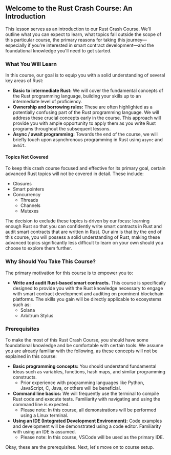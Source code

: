 ## Welcome to the Rust Crash Course: An Introduction

This lesson serves as an introduction to our Rust Crash Course. We'll outline what you can expect to learn, what topics fall outside the scope of this particular course, the primary reasons for taking this journey—especially if you're interested in smart contract development—and the foundational knowledge you'll need to get started.

### What You Will Learn

In this course, our goal is to equip you with a solid understanding of several key areas of Rust:

*   **Basic to intermediate Rust:** We will cover the fundamental concepts of the Rust programming language, building your skills up to an intermediate level of proficiency.
*   **Ownership and borrowing rules:** These are often highlighted as a potentially confusing part of the Rust programming language. We will address these crucial concepts early in the course. This approach will provide you with ample opportunity to apply them as you write Rust programs throughout the subsequent lessons.
*   **Async / await programming:** Towards the end of the course, we will briefly touch upon asynchronous programming in Rust using `async` and `await`.

#### Topics Not Covered

To keep this crash course focused and effective for its primary goal, certain advanced Rust topics will not be covered in detail. These include:

*   Closures
*   Smart pointers
*   Concurrency
    *   Threads
    *   Channels
    *   Mutexes

The decision to exclude these topics is driven by our focus: learning enough Rust so that you can confidently write smart contracts in Rust and audit smart contracts that are written in Rust. Our aim is that by the end of this course, you will possess a solid understanding of Rust, making these advanced topics significantly less difficult to learn on your own should you choose to explore them further.

### Why Should You Take This Course?

The primary motivation for this course is to empower you to:

*   **Write and audit Rust-based smart contracts.** This course is specifically designed to provide you with the Rust knowledge necessary to engage with smart contract development and auditing on prominent blockchain platforms. The skills you gain will be directly applicable to ecosystems such as:
    *   Solana
    *   Arbitrum Stylus

### Prerequisites

To make the most of this Rust Crash Course, you should have some foundational knowledge and be comfortable with certain tools. We assume you are already familiar with the following, as these concepts will not be explained in this course:

*   **Basic programming concepts:** You should understand fundamental ideas such as variables, functions, hash maps, and similar programming constructs.
    *   Prior experience with programming languages like Python, JavaScript, C, Java, or others will be beneficial.
*   **Command line basics:** We will frequently use the terminal to compile Rust code and execute tests. Familiarity with navigating and using the command line is expected.
    *   Please note: In this course, all demonstrations will be performed using a Linux terminal.
*   **Using an IDE (Integrated Development Environment):** Code examples and development will be demonstrated using a code editor. Familiarity with using an IDE is assumed.
    *   Please note: In this course, VSCode will be used as the primary IDE.

Okay, these are the prerequisites. Next, let's move on to course setup.